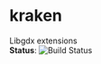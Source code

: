 # kraken
Libgdx extensions <br/>
<b>Status</b>: ![Build Status](https://travis-ci.org/MusicAdam/kraken.svg?branch=master)<br/>
